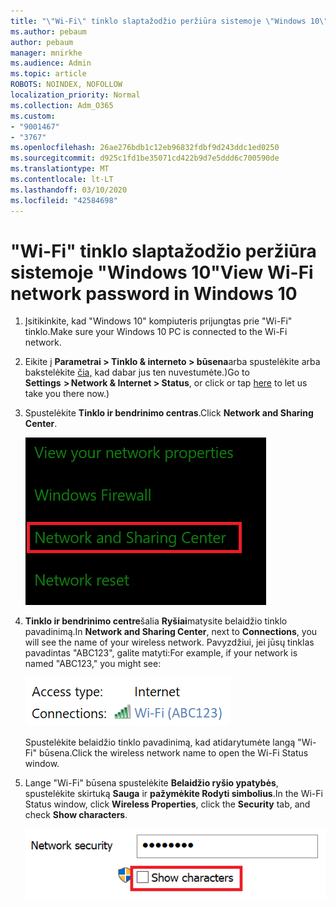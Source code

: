 ```yaml
---
title: "\"Wi-Fi\" tinklo slaptažodžio peržiūra sistemoje \"Windows 10\""
ms.author: pebaum
author: pebaum
manager: mnirkhe
ms.audience: Admin
ms.topic: article
ROBOTS: NOINDEX, NOFOLLOW
localization_priority: Normal
ms.collection: Adm_O365
ms.custom:
- "9001467"
- "3767"
ms.openlocfilehash: 26ae276bdb1c12eb96832fdbf9d243ddc1ed0250
ms.sourcegitcommit: d925c1fd1be35071cd422b9d7e5ddd6c700590de
ms.translationtype: MT
ms.contentlocale: lt-LT
ms.lasthandoff: 03/10/2020
ms.locfileid: "42584698"
---
```

# <a name="view-wi-fi-network-password-in-windows-10"></a><span data-ttu-id="a6759-102">"Wi-Fi" tinklo slaptažodžio peržiūra sistemoje "Windows 10"</span><span class="sxs-lookup"><span data-stu-id="a6759-102">View Wi-Fi network password in Windows 10</span></span>

1. <span data-ttu-id="a6759-103">Įsitikinkite, kad "Windows 10" kompiuteris prijungtas prie "Wi-Fi" tinklo.</span><span class="sxs-lookup"><span data-stu-id="a6759-103">Make sure your Windows 10 PC is connected to the Wi-Fi network.</span></span>

2. <span data-ttu-id="a6759-104">Eikite į **Parametrai > Tinklo & interneto > būsena**arba spustelėkite arba bakstelėkite [čia,](ms-settings:network?activationSource=GetHelp) kad dabar jus ten nuvestumėte.)</span><span class="sxs-lookup"><span data-stu-id="a6759-104">Go to **Settings  > Network & Internet  > Status**, or click or tap [here](ms-settings:network?activationSource=GetHelp) to let us take you there now.)</span></span>

3. <span data-ttu-id="a6759-105">Spustelėkite **Tinklo ir bendrinimo centras**.</span><span class="sxs-lookup"><span data-stu-id="a6759-105">Click **Network and Sharing Center**.</span></span>

    ![Tinklo ir bendrinimo centras.](media/network-sharing-center.png)

4. <span data-ttu-id="a6759-107">**Tinklo ir bendrinimo centre**šalia **Ryšiai**matysite belaidžio tinklo pavadinimą.</span><span class="sxs-lookup"><span data-stu-id="a6759-107">In **Network and Sharing Center**, next to **Connections**, you will see the name of your wireless network.</span></span> <span data-ttu-id="a6759-108">Pavyzdžiui, jei jūsų tinklas pavadintas "ABC123", galite matyti:</span><span class="sxs-lookup"><span data-stu-id="a6759-108">For example, if your network is named "ABC123," you might see:</span></span>

    ![Tinklo ryšiai.](media/network-connections.png)

    <span data-ttu-id="a6759-110">Spustelėkite belaidžio tinklo pavadinimą, kad atidarytumėte langą "Wi-Fi" būsena.</span><span class="sxs-lookup"><span data-stu-id="a6759-110">Click the wireless network name to open the Wi-Fi Status window.</span></span> 

5. <span data-ttu-id="a6759-111">Lange "Wi-Fi" būsena spustelėkite **Belaidžio ryšio ypatybės**, spustelėkite skirtuką **Sauga** ir **pažymėkite Rodyti simbolius**.</span><span class="sxs-lookup"><span data-stu-id="a6759-111">In the Wi-Fi Status window, click **Wireless Properties**, click the **Security** tab, and check **Show characters**.</span></span>

    ![Rodyti "Wi-Fi" slaptažodžio simbolius.](media/show-password-characters.png)

